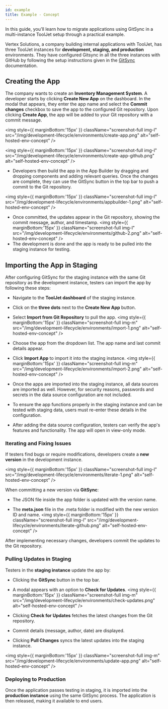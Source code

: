 ```yaml
---
id: example
title: Example - Concept
---
```



In this guide, you'll learn how to migrate applications using GitSync in a multi-instance ToolJet setup through a practical example.

Vertex Solutions, a company building internal applications with ToolJet, has three ToolJet instances for **development, staging, and production** environments. They have configured Gitsync in all the three instances with GitHub by following the setup instructions given in the [GitSync](/docs) documentation.

## Creating the App

The company wants to create an **Inventory Management System**. A developer starts by clicking **Create New App** on the dashboard. In the modal that appears, they enter the app name and select the **Commit changes** checkbox to save the app to the configured Git repository. Upon clicking **Create App**, the app will be added to your Git repository with a commit message.

<img style={{ marginBottom:'15px' }} className="screenshot-full img-l" src="/img/development-lifecycle/environments/create-app.png" alt="self-hosted-env-concept" />

<img style={{ marginBottom:'15px' }} className="screenshot-full img-l" src="/img/development-lifecycle/environments/create-app-github.png" alt="self-hosted-env-concept" />

-   Developers then build the app in the App Builder by dragging and dropping components and adding relevant queries. Once the changes are complete, they can use the GitSync button in the top bar to push a commit to the Git repository.

<img style={{ marginBottom:'15px' }} className="screenshot-full img-l" src="/img/development-lifecycle/environments/appbuilder-1.png" alt="self-hosted-env-concept" />


-   Once committed, the updates appear in the Git repository, showing the commit message, author, and timestamp.
<img style={{ marginBottom:'15px' }} className="screenshot-full img-l" src="/img/development-lifecycle/environments/github-2.png" alt="self-hosted-env-concept" />
-   The development is done and the app is ready to be pulled into the staging instance for testing.
    

## Importing the App in Staging

After configuring GitSync for the staging instance with the same Git repository as the development instance, testers can import the app by following these steps:

-   Navigate to the **ToolJet dashboard** of the staging instance.
    
-   Click on the **three dots** next to the **Create New App** button.
-   Select **Import from Git Repository** to pull the app.
 <img style={{ marginBottom:'15px' }} className="screenshot-full img-m" src="/img/development-lifecycle/environments/import-1.png" alt="self-hosted-env-concept" />   
-   Choose the app from the dropdown list. The app name and last commit details appear.
    
-   Click **Import App** to import it into the staging instance.
<img style={{ marginBottom:'15px' }} className="screenshot-full img-m" src="/img/development-lifecycle/environments/import-2.png" alt="self-hosted-env-concept" />

- Once the apps are imported into the staging instance, all data sources are imported as well. However, for security reasons, passwords and secrets in the data source configuration are not included. 
- To ensure the app functions properly in the staging instance and can be tested with staging data, users must re-enter these details in the configuration.
- After adding the data source configuration, testers can verify the app's features and functionality. The app will open in view-only mode.

### Iterating and Fixing Issues

If testers find bugs or require modifications, developers create a **new version** in the development instance.

<img style={{ marginBottom:'15px' }} className="screenshot-full img-l" src="/img/development-lifecycle/environments/iterate-1.png" alt="self-hosted-env-concept" />

When committing a new version via **GitSync**:

-   The JSON file inside the app folder is updated with the version name.
    
-   The **meta.json** file in the .meta folder is modified with the new version ID and name.
<img style={{ marginBottom:'15px' }} className="screenshot-full img-l" src="/img/development-lifecycle/environments/iterate-github.png" alt="self-hosted-env-concept" />

After implementing necessary changes, developers commit the updates to the Git repository. 

### Pulling Updates in Staging

Testers in the **staging instance** update the app by:

-   Clicking the **GitSync** button in the top bar.
    
-   A modal appears with an option to **Check for Updates**.
<img style={{ marginBottom:'15px' }} className="screenshot-full img-m" src="/img/development-lifecycle/environments/check-updates.png" alt="self-hosted-env-concept" />
    
-   Clicking **Check for Updates** fetches the latest changes from the Git repository.
    
-   Commit details (message, author, date) are displayed.
    
-   Clicking **Pull Changes** syncs the latest updates into the staging instance.

<img style={{ marginBottom:'15px' }} className="screenshot-full img-m" src="/img/development-lifecycle/environments/update-app.png" alt="self-hosted-env-concept" />

### Deploying to Production

Once the application passes testing in staging, it is imported into the **production instance** using the same GitSync process. The application is then released, making it available to end users.